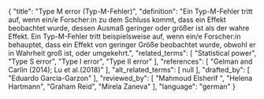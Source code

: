 {
    "title": "Type M error (Typ-M-Fehler)",
    "definition": "Ein Typ-M-Fehler tritt auf, wenn ein/e Forscher:in zu dem Schluss kommt, dass ein Effekt beobachtet wurde, dessen Ausmaß geringer oder größer ist als der wahre Effekt. Ein Typ-M-Fehler tritt beispielsweise auf, wenn ein/e Forscher:in behauptet, dass ein Effekt von geringer Größe beobachtet wurde, obwohl er in Wahrheit groß ist, oder umgekehrt.",
    "related_terms": [
        "Statistical power",
        "Type S error",
        "Type I error",
        "Type II error"
    ],
    "references": [
        "Gelman and Carlin (2014); Lu et al.(2018)"
    ],
    "alt_related_terms": [
        null
    ],
    "drafted_by": [
        "Eduardo Garcia-Garzon"
    ],
    "reviewed_by": [
        "Mahmoud Elsherif ",
        "Helena Hartmann",
        "Graham Reid",
        "Mirela Zaneva"
    ],
    "language": "german"
}